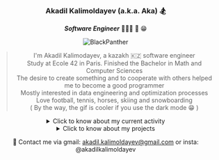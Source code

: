 <div align="center">

### Akadil Kalimoldayev (a.k.a. Aka) 🏂

***Software Engineer*** 👨🏼‍🏫 📝 😁 
  
![BlackPanther](https://github.com/Akadil/pictures/blob/main/t-challa-black-panther.gif)
  
> I'm Akadil Kalimodayev, a kazakh 🇰🇿 software engineer \
> Study at Ecole 42 in Paris. Finished the Bachelor in Math and Computer Sciences \
> The desire to create something and to cooperate with others helped me to become a good programmer \
> Mostly interested in data engineering and optimization processes  \
> Love football, tennis, horses, skiing and snowboarding \
> ( By the way, the gif is cooler if you use the dark mode 😁 )

<details>
<summary>Click to know about my current activity</summary>

<div align="left">
  
- 🏫 As a 42 program, I am working on creating a virtual machine  
- 💻 On my side, I am learning the python packages
- 📚 In spare time I am reading books on creation of something meaningful

</div>

  
</details>
  
<details>
<summary>Click to know about my projects</summary>

<div align="left">
  
- 42 projects are coming soon ... 

</div>
  
</details>
  
📩 Contact me via gmail: akadil.kalimoldayev@gmail.com or insta: @akadilkalimoldayev

